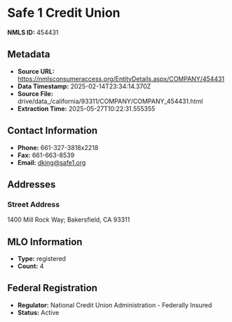 # Safe 1 Credit Union

**NMLS ID:** 454431

## Metadata
- **Source URL:** https://nmlsconsumeraccess.org/EntityDetails.aspx/COMPANY/454431
- **Data Timestamp:** 2025-02-14T23:34:14.370Z
- **Source File:** drive/data_/california/93311/COMPANY/COMPANY_454431.html
- **Extraction Time:** 2025-05-27T10:22:31.555355

## Contact Information
- **Phone:** 661-327-3818x2218
- **Fax:** 661-663-8539
- **Email:** dking@safe1.org

## Addresses
### Street Address
1400 Mill Rock Way; Bakersfield, CA 93311

## MLO Information
- **Type:** registered
- **Count:** 4

## Federal Registration
- **Regulator:** National Credit Union Administration - Federally Insured
- **Status:** Active
